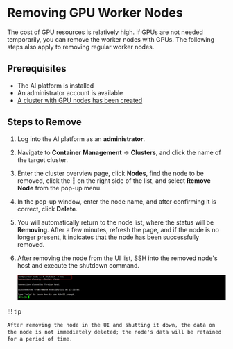 # Removing GPU Worker Nodes

The cost of GPU resources is relatively high. If GPUs are not needed temporarily, you can remove the worker nodes with GPUs. The following steps also apply to removing regular worker nodes.

## Prerequisites

- The AI platform is installed
- An administrator account is available
- [A cluster with GPU nodes has been created](./create-k8s.md)

## Steps to Remove

1. Log into the AI platform as an **administrator**.
2. Navigate to **Container Management** -> **Clusters**, and click the name of the target cluster.



3. Enter the cluster overview page, click **Nodes**, find the node to be removed, click the __┇__ on the right side of the list, and select **Remove Node** from the pop-up menu.



4. In the pop-up window, enter the node name, and after confirming it is correct, click **Delete**.



5. You will automatically return to the node list, where the status will be **Removing**. After a few minutes, refresh the page, and if the node is no longer present, it indicates that the node has been successfully removed.



6. After removing the node from the UI list, SSH into the removed node's host and execute the shutdown command.

    ![shutdown](../images/remove05.png)

!!! tip

    After removing the node in the UI and shutting it down, the data on the node is not immediately deleted; the node's data will be retained for a period of time.
